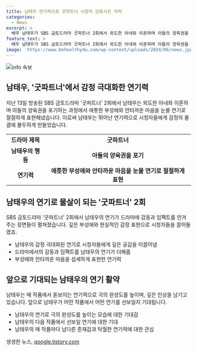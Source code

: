 ```yaml
---
title: 남태우 연기력으로 굿파트너 시청자 감동시킨 저력
categories:
  - News
excerpt: >
  배우 남태우가 SBS 금토드라마 굿파트너 2회에서 외도한 아내와 이혼하며 아들의 양육권을 포기하는 감동적인 연기로 시청자들의 이목을 집중시켰다. 과정에서의 애틋한 부성애와 안타까운 마음을 눈물 연기로 표현하여 깊은 공감을 이끌어냈고, 섬세한 연기로 극의 완성도를 높였다. 시청자들은 남태우의 훌륭한 연기에 감동을 받으며, 앞으로의 활약에 대한 기대를 모으고 있다. (150자)
feature_text: >
  배우 남태우가 SBS 금토드라마 굿파트너 2회에서 외도한 아내와 이혼하며 아들의 양육권을 포기하는 감동적인 연기로 시청자들의 이목을 집중시켰다. 과정에서의 애틋한 부성애와 안타까운 마음을 눈물 연기로 표현하여 깊은 공감을 이끌어냈고, 섬세한 연기로 극의 완성도를 높였다. 시청자들은 남태우의 훌륭한 연기에 감동을 받으며, 앞으로의 활약에 대한 기대를 모으고 있다. (150자)
image: 'https://www.behealthy4u.com/wp-content/uploads/2024/06/news.jpg'
---
```


<p><img src="https://www.behealthy4u.com/wp-content/uploads/2024/06/news.jpg" alt="info 속보" /></p>

<h2 data-ke-size="size26">남태우, '굿파트너'에서 감정 극대화한 연기력</h2>

<p data-ke-size="size16">지난 13일 방송된 SBS 금토드라마 '굿파트너' 2회에서 남태우는 외도한 아내와 이혼하며 아들의 양육권을 포기하는 과정에서 애틋한 부성애와 안타까운 마음을 눈물 연기로 절절하게 표현해냈습니다. 이로써 남태우는 뛰어난 연기력으로 시청자들에게 감정의 물결에 몰두하게 만들었습니다.</p>

<table>
    <tbody>
        <tr>
            <td style="text-align: center; height: 17px;"><b>드라마 제목</b></td>
            <td style="text-align: center; height: 17px;"><b>굿파트너</b></td>
        </tr>
        <tr>
            <td style="text-align: center; height: 17px;"><b>남태우의 행동</b></td>
            <td style="text-align: center; height: 17px;"><b>아들의 양육권을 포기</b></td>
        </tr>
        <tr>
            <td style="text-align: center; height: 17px;"><b>연기력</b></td>
            <td style="text-align: center; height: 17px;"><b>애틋한 부성애와 안타까운 마음을 눈물 연기로 절절하게 표현</b></td>
        </tr>
    </tbody>
</table>

<h2 data-ke-size="size26">남태우의 연기로 물살이 되는 '굿파트너' 2회</h2>

<p data-ke-size="size16">SBS 금토드라마 '굿파트너' 2회에서 남태우의 연기가 드라마에 감동과 임팩트를 안겨주는 장면들이 펼쳐졌습니다. 깊은 부성애와 현실적인 감정 표현으로 시청자들을 끌어들였죠.</p>

<ul>
    <li>남태우의 감정 극대화된 연기로 시청자들에게 깊은 공감을 이끌어냄</li>
    <li>드라마에서의 감동과 임팩트를 남태우의 연기가 더해줌</li>
    <li>부성애와 안타까운 마음을 섬세하게 표현한 연기력</li>
</ul>

<h2 data-ke-size="size26">앞으로 기대되는 남태우의 연기 활약</h2>

<p data-ke-size="size16">남태우는 매 작품에서 돋보이는 연기력으로 극의 완성도를 높이며, 깊은 인상을 남기고 있습니다. 앞으로 남태우가 어떤 작품에서 어떤 연기를 선보일지 기대됩니다.</p>

<ul>
    <li>남태우의 연기로 극의 완성도를 높이는 모습에 대한 기대감</li>
    <li>남태우의 다음 작품에서 선보일 연기에 대한 기대</li>
    <li>남태우의 매 작품마다 남다른 존재감과 탁월한 연기력에 대한 관심</li>
</ul>
생생한 뉴스, <a href="https://qoogle.tistory.com" rel="dofollow">qoogle.tistory.com</a>


